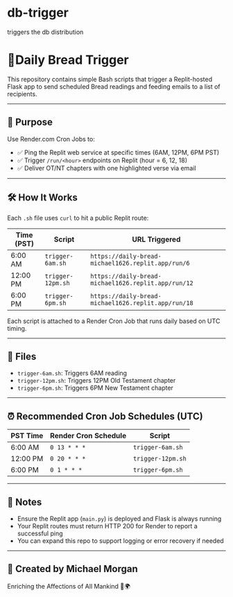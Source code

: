 # db-trigger
triggers the db distribution

# 🥖Daily Bread Trigger

This repository contains simple Bash scripts that trigger a Replit-hosted Flask app to send scheduled Bread readings and feeding emails to a list of recipients.

---

## 📖 Purpose

Use Render.com Cron Jobs to:
- ✅ Ping the Replit web service at specific times (6AM, 12PM, 6PM PST)
- ✅ Trigger `/run/<hour>` endpoints on Replit (hour = 6, 12, 18)
- ✅ Deliver OT/NT chapters with one highlighted verse via email

---

## 🛠️ How It Works

Each `.sh` file uses `curl` to hit a public Replit route:

| Time (PST) | Script             | URL Triggered                                              |
|------------|--------------------|-------------------------------------------------------------|
| 6:00 AM    | `trigger-6am.sh`   | `https://daily-bread-michael1626.replit.app/run/6`         |
| 12:00 PM   | `trigger-12pm.sh`  | `https://daily-bread-michael1626.replit.app/run/12`        |
| 6:00 PM    | `trigger-6pm.sh`   | `https://daily-bread-michael1626.replit.app/run/18`        |

Each script is attached to a Render Cron Job that runs daily based on UTC timing.

---

## 🧾 Files

- `trigger-6am.sh`: Triggers 6AM reading
- `trigger-12pm.sh`: Triggers 12PM Old Testament chapter
- `trigger-6pm.sh`: Triggers 6PM New Testament chapter

---

## ⏰ Recommended Cron Job Schedules (UTC)

| PST Time | Render Cron Schedule | Script         |
|----------|-----------------------|----------------|
| 6:00 AM  | `0 13 * * *`          | `trigger-6am.sh` |
| 12:00 PM | `0 20 * * *`          | `trigger-12pm.sh` |
| 6:00 PM  | `0 1 * * *`           | `trigger-6pm.sh` |

---

## 🧠 Notes

- Ensure the Replit app (`main.py`) is deployed and Flask is always running
- Your Replit routes must return HTTP 200 for Render to report a successful ping
- You can expand this repo to support logging or error recovery if needed

---

## 💎 Created by Michael Morgan  
Enriching the Affections of All Mankind 📖🌍
